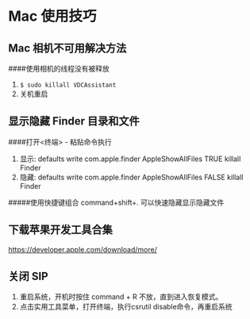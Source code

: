 # Mac 使用技巧
## Mac 相机不可用解决方法
####使用相机的线程没有被释放
1. `$ sudo killall VDCAssistant`
2. 关机重启

## 显示隐藏 Finder 目录和文件
####打开<终端> - 粘贴命令执行
1. 显示: defaults write com.apple.finder AppleShowAllFiles TRUE killall Finder
2. 隐藏: defaults write com.apple.finder AppleShowAllFiles FALSE killall Finder

#####使用快捷键组合 command+shift+. 可以快速隐藏显示隐藏文件

## 下载苹果开发工具合集
https://developer.apple.com/download/more/

## 关闭 SIP
1. 重启系统，开机时按住 command + R 不放，直到进入恢复模式。
2. 点击实用工具菜单，打开终端，执行csrutil disable命令，再重启系统




